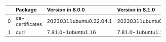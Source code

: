 <!-- markdown-link-check-disable -->

|    | Package         | Version in 8.0.0        | Version in 8.1.0        | Status   |
|---:|:----------------|:------------------------|:------------------------|:---------|
|  0 | ca-certificates | 20230311ubuntu0.22.04.1 | 20230311ubuntu0.22.04.1 |          |
|  1 | curl            | 7.81.0-1ubuntu1.16      | 7.81.0-1ubuntu1.16      |          |